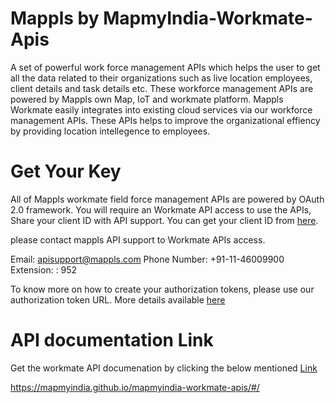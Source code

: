 # Mappls by MapmyIndia-Workmate-Apis
A set of powerful work force management APIs which helps the user to get all the data related to their organizations such as live location employees, client details and task details etc. These workforce management APIs are powered by Mappls own Map, IoT and workmate platform. Mappls Workmate easily integrates into existing cloud services via our workforce management APIs. These APIs helps to improve the organizational effiency by providing location intellegence to employees.

# Get Your Key
All of Mappls workmate field force management APIs are powered by OAuth 2.0 framework. You will require an Workmate API access to use the APIs, Share your client ID with API support. You can get your client ID from [here](https://apis.mappls.com/console). 

please contact mappls API support to Workmate APIs access. 

Email: apisupport@mappls.com
Phone Number: +91-11-46009900
Extension: : 952


To know more on how to create your authorization tokens, please use our authorization token URL. More details available [here](https://mapmyindia.com/api/advanced-maps/doc/authentication-api.php)


# API documentation Link

Get the workmate API documenation by clicking the below mentioned [Link](https://mapmyindia.github.io/mapmyindia-workmate-apis/#/)

https://mapmyindia.github.io/mapmyindia-workmate-apis/#/
